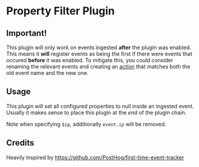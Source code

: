 # Property Filter Plugin

## Important!

This plugin will only work on events ingested **after** the plugin was enabled. This means it **will** register events as being the first if there were events that occured **before** it was enabled. To mitigate this, you could consider renaming the relevant events and creating an [action](https://posthog.com/docs/features/actions) that matches both the old event name and the new one.

## Usage

This plugin will set all configured properties to null inside an ingested event. Usually it makes sense to place this plugin at the *end* of the plugin chain.

Note when specifying `$ip`, additionally `event.ip` will be removed.

## Credits

Heavily inspired by https://github.com/PostHog/first-time-event-tracker